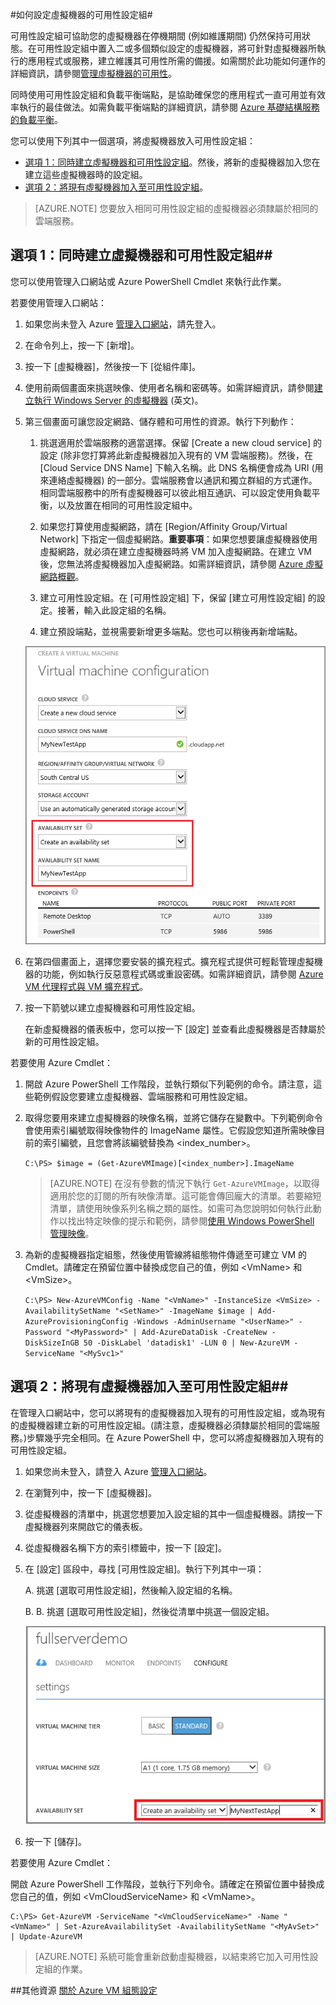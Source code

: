 <properties pageTitle="如何設定虛擬機器的可用性設定組" description="提供可在 Azure 中設定 VM 可用性設定組的步驟" services="virtual-machines" documentationCenter="" authors="KBDAzure" manager="timlt" editor=""/>

<tags ms.service="virtual-machines" ms.workload="infrastructure-services" ms.tgt_pltfrm="vm-multiple" ms.devlang="na" ms.topic="article" ms.date="11/17/2014" ms.author="kathydav"/>

#如何設定虛擬機器的可用性設定組#


可用性設定組可協助您的虛擬機器在停機期間 (例如維護期間) 仍然保持可用狀態。在可用性設定組中置入二或多個類似設定的虛擬機器，將可針對虛擬機器所執行的應用程式或服務，建立維護其可用性所需的備援。如需關於此功能如何運作的詳細資訊，請參閱[管理虛擬機器的可用性][]。 

同時使用可用性設定組和負載平衡端點，是協助確保您的應用程式一直可用並有效率執行的最佳做法。如需負載平衡端點的詳細資訊，請參閱 [Azure 基礎結構服務的負載平衡][]。

您可以使用下列其中一個選項，將虛擬機器放入可用性設定組：

- [選項 1：同時建立虛擬機器和可用性設定組][]。然後，將新的虛擬機器加入您在建立這些虛擬機器時的設定組。
- [選項 2：將現有虛擬機器加入至可用性設定組][]。


>[AZURE.NOTE] 您要放入相同可用性設定組的虛擬機器必須隸屬於相同的雲端服務。   

## <a id="createset"> </a>選項 1：同時建立虛擬機器和可用性設定組##

您可以使用管理入口網站或 Azure PowerShell Cmdlet 來執行此作業。 

若要使用管理入口網站：

1. 如果您尚未登入 Azure [管理入口網站](http://manage.windowsazure.com)，請先登入。

2. 在命令列上，按一下 [新增]。

3. 按一下 [虛擬機器]，然後按一下 [從組件庫]。

4. 使用前兩個畫面來挑選映像、使用者名稱和密碼等。如需詳細資訊，請參閱[建立執行 Windows Server 的虛擬機器][] (英文)。
 
5. 第三個畫面可讓您設定網路、儲存體和可用性的資源。執行下列動作：
	 
	1. 挑選適用於雲端服務的適當選擇。保留 [Create a new cloud service] 的設定 (除非您打算將此新虛擬機器加入現有的 VM 雲端服務)。然後，在 [Cloud Service DNS Name] 下輸入名稱。此 DNS 名稱便會成為 URI (用來連絡虛擬機器) 的一部分。雲端服務會以通訊和獨立群組的方式運作。相同雲端服務中的所有虛擬機器可以彼此相互通訊、可以設定使用負載平衡，以及放置在相同的可用性設定組中。 

	2. 如果您打算使用虛擬網路，請在 [Region/Affinity Group/Virtual Network] 下指定一個虛擬網路。**重要事項**：如果您想要讓虛擬機器使用虛擬網路，就必須在建立虛擬機器時將 VM 加入虛擬網路。在建立 VM 後，您無法將虛擬機器加入虛擬網路。如需詳細資訊，請參閱 [Azure 虛擬網路概觀][]。 
	
	3. 建立可用性設定組。在 [可用性設定組] 下，保留 [建立可用性設定組] 的設定。接著，輸入此設定組的名稱。 
	4. 建立預設端點，並視需要新增更多端點。您也可以稍後再新增端點。 

	![Create an availabililty set for a new VM](./media/virtual-machines-how-to-configure-availability/VMavailabilityset.png) 

6. 在第四個畫面上，選擇您要安裝的擴充程式。擴充程式提供可輕鬆管理虛擬機器的功能，例如執行反惡意程式碼或重設密碼。如需詳細資訊，請參閱 [Azure VM 代理程式與 VM 擴充程式](http://go.microsoft.com/fwlink/p/?LinkId=XXX)。

7.	按一下箭號以建立虛擬機器和可用性設定組。

	在新虛擬機器的儀表板中，您可以按一下 [設定] 並查看此虛擬機器是否隸屬於新的可用性設定組。

若要使用 Azure Cmdlet：

1.	開啟 Azure PowerShell 工作階段，並執行類似下列範例的命令。請注意，這些範例假設您要建立虛擬機器、雲端服務和可用性設定組。

2.	取得您要用來建立虛擬機器的映像名稱，並將它儲存在變數中。下列範例命令會使用索引編號取得映像物件的 ImageName 屬性。它假設您知道所需映像目前的索引編號，且您會將該編號替換為 &lt;index_number&gt;。 <br>

	`C:\PS> $image = (Get-AzureVMImage)[<index_number>].ImageName`

	>[AZURE.NOTE] 在沒有參數的情況下執行  `Get-AzureVMImage`，以取得適用於您的訂閱的所有映像清單。這可能會傳回龐大的清單。若要縮短清單，請使用映像系列名稱之類的屬性。如需可為您說明如何執行此動作以找出特定映像的提示和範例，請參閱[使用 Windows PowerShell 管理映像](http://msdn.microsoft.com/zh-tw/library/azure/dn790330.aspx)。

3.	為新的虛擬機器指定組態，然後使用管線將組態物件傳遞至可建立 VM 的 Cmdlet。請確定在預留位置中替換成您自己的值，例如 &lt;VmName&gt; 和 &lt;VmSize&gt;。

	`C:\PS> New-AzureVMConfig -Name "<VmName>" -InstanceSize <VmSize> -AvailabilitySetName "<SetName>" -ImageName $image | Add-AzureProvisioningConfig -Windows -AdminUsername "<UserName>" -Password "<MyPassword>" | Add-AzureDataDisk -CreateNew -DiskSizeInGB 50 -DiskLabel 'datadisk1' -LUN 0 | New-AzureVM -ServiceName "<MySvc1>" `

## <a id="addmachine"> </a>選項 2：將現有虛擬機器加入至可用性設定組##

在管理入口網站中，您可以將現有的虛擬機器加入現有的可用性設定組，或為現有的虛擬機器建立新的可用性設定組。(請注意，虛擬機器必須隸屬於相同的雲端服務。)步驟幾乎完全相同。在 Azure PowerShell 中，您可以將虛擬機器加入現有的可用性設定組。 

1. 如果您尚未登入，請登入 Azure [管理入口網站](http://manage.windowsazure.com)。

2. 在瀏覽列中，按一下 [虛擬機器]。

3. 從虛擬機器的清單中，挑選您想要加入設定組的其中一個虛擬機器。請按一下虛擬機器列來開啟它的儀表板。

4. 從虛擬機器名稱下方的索引標籤中，按一下 [設定]。 

5. 在 [設定] 區段中，尋找 [可用性設定組]。執行下列其中一項：

	A. 挑選 [選取可用性設定組]，然後輸入設定組的名稱。

	B. B. 挑選 [選取可用性設定組]，然後從清單中挑選一個設定組。

	![Create an availabililty set for an existing VM](./media/virtual-machines-how-to-configure-availability/VMavailabilityExistingVM.png) 

6. 按一下 [儲存]。

若要使用 Azure Cmdlet：

開啟 Azure PowerShell 工作階段，並執行下列命令。請確定在預留位置中替換成您自己的值，例如 &lt;VmCloudServiceName&gt; 和 &lt;VmName&gt;。

	C:\PS> Get-AzureVM -ServiceName "<VmCloudServiceName>" -Name "<VmName>" | Set-AzureAvailabilitySet -AvailabilitySetName "<MyAvSet>" | Update-AzureVM

>[AZURE.NOTE] 系統可能會重新啟動虛擬機器，以結束將它加入可用性設定組的作業。


##其他資源
[關於 Azure VM 組態設定]

[選項 1：同時建立虛擬機器和可用性設定組]: #createset
[選項 2：將現有虛擬機器加入至可用性設定組]: #addmachine

<!-- LINKS -->
[Azure 基礎結構服務的負載平衡]: ../virtual-machines-load-balance
[管理虛擬機器的可用性]: ../virtual-machines-manage-availability
[建立執行 Windows Server 的虛擬機器]: ../virtual-machines-windows-tutorial
[Azure 虛擬網路概觀]: http://go.microsoft.com/fwlink/p/?linkid=294063
[關於虛擬網路的同質群組]: http://msdn.microsoft.com/library/windowsazure/jj156085.aspx
[如何連接雲端服務中的虛擬機器]: ../virtual-machines-connect-cloud-service
[關於 Azure VM 組態設定]: http://msdn.microsoft.com/zh-tw/library/azure/dn763935.aspx



<!--HONumber=42-->

